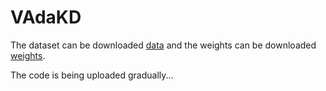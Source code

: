 # VAdaKD

The dataset can be downloaded [data](https://drive.google.com/drive/folders/1p9E9zXCV2X2_hIzYJUwlrhWD7slCDs0r?usp=drive_link) and the weights can be downloaded [weights](https://drive.google.com/drive/folders/17hlVq3VWFBkZjskqkVXeJGRC8Jh6Fmau?usp=drive_link).

The code is being uploaded gradually...
